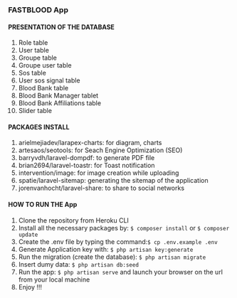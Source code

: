 ### FASTBLOOD App
#### PRESENTATION OF THE DATABASE
1. Role table
2. User table
3. Groupe table
4. Groupe user table
5. Sos table
6. User sos signal table
7. Blood Bank table
8. Blood Bank Manager tablet
9. Blood Bank Affiliations table
10. Slider table

#### PACKAGES INSTALL
1. arielmejiadev/larapex-charts: for diagram, charts
2. artesaos/seotools: for Seach Engine Optimization (SEO)
3. barryvdh/laravel-dompdf: to generate PDF file
4. brian2694/laravel-toastr: for Toast notification
5. intervention/image: for image creation while uploading
6. spatie/laravel-sitemap: generating the sitemap of the application
7. jorenvanhocht/laravel-share: to share to social networks

#### HOW TO RUN THE App
1. Clone the repository from Heroku CLI
2. Install all the necessary packages by: `$ composer install` or `$ composer update `
3. Create the .env file by typing the command:`$ cp .env.example .env`
4. Generate Application key with: `$ php artisan key:generate`
5. Run the migration (create the database): `$ php artisan migrate`
6. Insert dumy data: `$ php artisan db:seed`
7. Run the app: `$ php artisan serve` and launch your browser on the url from your local machine
8. Enjoy !!!
